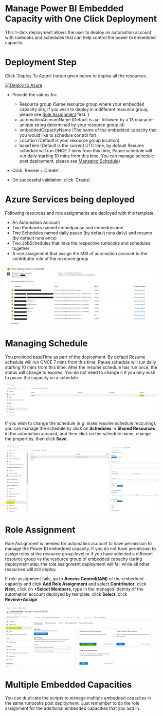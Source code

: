 # Manage Power BI Embedded Capacity with One Click Deployment 
This 1-click deployment allows the user to deploy an automation account with runbooks and schedules that can help control the power bi embedded capacity.

# Deployment Step

Click 'Deploy To Azure' button given below to deploy all the resources.

[![Deploy to Azure](https://aka.ms/deploytoazurebutton)](https://portal.azure.com/#create/Microsoft.Template/uri/https%3A%2F%2Fgithub.com%2Flipinght%2FPBI-Embedded-Control-1-Click-Deployment%2Fblob%2Fmain%2Fazuredeploy.json)

   - Provide the values for:

     - Resource group (Same resource group where your embedded capacity sits, if you wish to deploy in a different resource group, please see [Role Assignment](https://github.com/lipinght/PBI-Embedded-Control-1-Click-Deployment/blob/main/README.md#Role-Assignment) first. )
     - automationAccountName (Default is aa- followed by a 13 character unique string determined by your resource group id)
     - embeddedCapacityName (The name of the embedded capacity that you would like to schedule control for)
     - Location (Default is your resource group location)
     - baseTime (Default is the current UTC time, by default Resume schedule will run ONCE 7 mins from this time, Pause schedule will run daily starting 10 mins from this time. You can manage schedule post deployment, please see [Managing Schedule](https://github.com/lipinght/PBI-Embedded-Control-1-Click-Deployment/blob/main/README.md#Managing-Schedule))

   - Click 'Review + Create'.
   - On successful validation, click 'Create'.

# Azure Services being deployed

Following resources and role assignments are deployed with this template.

- An Automation Account 
- Two Runbooks named embedpause and embedresume
- Two Schedules named daily pause (by default runs daily) and resume (by default runs once) 
- Two JobSchedules that links the respective runbooks and schedules together
- A role assignment that assign the MSI of automation account to the contributor role of the resource group

![deployment.jpg](images/deployment.jpg)

# Managing Schedule

You provided baseTime as part of the deployment. By default Resume schedule will run ONCE 7 mins from this time, Pause schedule will run daily starting 10 mins from this time. After the resume schedule has run once, the status will change to expired. You do not need to change it if you only wish to pause the capacity on a schedule.

![status.jpg](images/status.jpg)

If you wish to change the schedule (e.g. make resume schedule reccuring), you can manage the schedule by click on **Schedules** in **Shared Resources** in the automation account, and then click on the schedule name, change the properties, then click **Save**.

![schedule.jpg](images/schedule.jpg)


# Role Assignment 

Role Assignment is needed for automation account to have permission to manage the Power BI embedded capacity. If you do not have permission to assign roles at the resource group level or if you have selected a different resource group vs the resource group of embedded capacity during deployment step, the role assignment deployment will fail while all other resources will still deploy. 

If role assignment fails, go to **Access Control(IAM)** of the embedded capacity and click **Add Role Assignment** and select **Contributor**, click **Next**, click on **+Select Members**, type in the managed identity of the automation account deployed by template, click **Select**, click **Review+Assign**

![role.jpg](images/role.jpg)

# Multiple Embedded Capacities

You can duplicate the scripts to manage multiple embedded capacites in the same runbooks post deployment. Just remember to do the role assignment for the additional embedded capacities that you add in. 